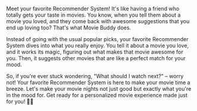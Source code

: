 Meet your favorite Recommender System! It's like having a friend who totally gets your taste in movies. You know, when you tell them about a movie you loved, and they come back with awesome suggestions that you end up loving too? That's what Movie Buddy does.

Instead of going with the usual popular picks, your favorite Recommender System dives into what you really enjoy. You tell it about a movie you love, and it works its magic, figuring out what makes that movie awesome for you. Then, it suggests other movies that are like a perfect match for your mood.

So, if you're ever stuck wondering, "What should I watch next?" – worry not! Your favorite Recommender System is here to make your movie time a breeze. Let's make your movie nights not just good but exactly what you're in the mood for. Get ready for a personalized movie experience made just for you! 🍿✨
